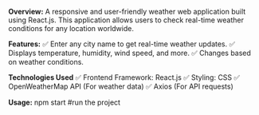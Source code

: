 **Overview:**
          A responsive and user-friendly weather web application built using React.js. This application allows users to check real-time weather conditions for any location worldwide.

 **Features:**
         ✅ Enter any city name to get real-time weather updates.
         ✅ Displays temperature, humidity, wind speed, and more.
         ✅ Changes based on weather conditions.
         
**Technologies Used**
         ✅ Frontend Framework: React.js
         ✅ Styling: CSS
         ✅ OpenWeatherMap API (For weather data)
         ✅ Axios (For API requests)

**Usage:**
          npm start #run the project
    
